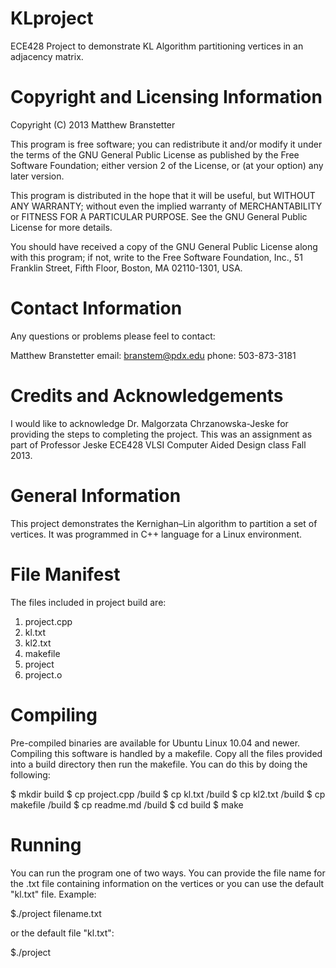 KLproject
=========

ECE428 Project to demonstrate KL Algorithm partitioning vertices in an adjacency matrix.

Copyright and Licensing Information
===================================
Copyright (C) 2013 Matthew Branstetter

This program is free software; you can redistribute it and/or
modify it under the terms of the GNU General Public License
as published by the Free Software Foundation; either version 2
of the License, or (at your option) any later version.

This program is distributed in the hope that it will be useful,
but WITHOUT ANY WARRANTY; without even the implied warranty of
MERCHANTABILITY or FITNESS FOR A PARTICULAR PURPOSE. See the
GNU General Public License for more details.
 
You should have received a copy of the GNU General Public License
along with this program; if not, write to the Free Software
Foundation, Inc., 51 Franklin Street, Fifth Floor, Boston, MA 02110-1301, USA.

Contact Information
=================== 
Any questions or problems please feel to contact:
 
Matthew Branstetter
email:	branstem@pdx.edu
phone:	503-873-3181

Credits and Acknowledgements
=======================
I would like to acknowledge Dr. Malgorzata Chrzanowska-Jeske
for providing the steps to completing the project. This was
an assignment as part of Professor Jeske ECE428 VLSI Computer
Aided Design class Fall 2013.

General Information
===================
This project demonstrates the Kernighan–Lin algorithm to partition
a set of vertices. It was programmed in C++ language for a Linux 
environment. 

File Manifest
=============
The files included in project build are:

1.	project.cpp
2.	kl.txt
3.	kl2.txt
4.	makefile
5.	project
6.	project.o

Compiling
=========
Pre-compiled binaries are available for Ubuntu Linux 10.04 and newer.  
Compiling this software is handled by a makefile. Copy all the files
provided into a build directory then run the makefile. You can do 
this by doing the following: 

$ mkdir build
$ cp project.cpp /build
$ cp kl.txt /build
$ cp kl2.txt /build
$ cp makefile /build
$ cp readme.md /build
$ cd build
$ make

Running 
============
You can run the program one of two ways. You can provide the file 
name for the .txt file containing information on the vertices or 
you can use the default "kl.txt" file. Example:

$./project filename.txt

or the default file "kl.txt":

$./project
